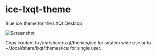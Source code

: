 # ice-lxqt-theme
Blue ice theme for the LXQt Desktop

![Screenshot](lxqt-themes/screenshot-ice.png)

Copy content to /usr/share/lxqt/themes/ice for system wide use or to ~/.local/share/lxqt/themes/ice for single user.

